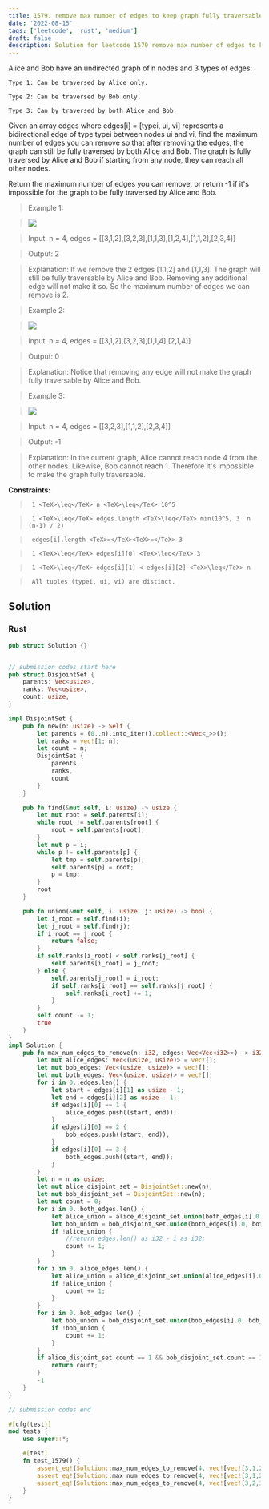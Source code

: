 ```yaml
---
title: 1579. remove max number of edges to keep graph fully traversable
date: '2022-08-15'
tags: ['leetcode', 'rust', 'medium']
draft: false
description: Solution for leetcode 1579 remove max number of edges to keep graph fully traversable
---
```


 

  Alice and Bob have an undirected graph of n nodes and 3 types of edges:

  

  	Type 1: Can be traversed by Alice only.

  	Type 2: Can be traversed by Bob only.

  	Type 3: Can by traversed by both Alice and Bob.

  

  Given an array edges where edges[i] <TeX>=</TeX> [typei, ui, vi] represents a bidirectional edge of type typei between nodes ui and vi, find the maximum number of edges you can remove so that after removing the edges, the graph can still be fully traversed by both Alice and Bob. The graph is fully traversed by Alice and Bob if starting from any node, they can reach all other nodes.

  Return the maximum number of edges you can remove, or return -1 if it's impossible for the graph to be fully traversed by Alice and Bob.

   

 >   Example 1:

 >   ![](https://assets.leetcode.com/uploads/2020/08/19/ex1.png)

  

 >   Input: n <TeX>=</TeX> 4, edges <TeX>=</TeX> [[3,1,2],[3,2,3],[1,1,3],[1,2,4],[1,1,2],[2,3,4]]

 >   Output: 2

 >   Explanation: If we remove the 2 edges [1,1,2] and [1,1,3]. The graph will still be fully traversable by Alice and Bob. Removing any additional edge will not make it so. So the maximum number of edges we can remove is 2.

  

 >   Example 2:

 >   ![](https://assets.leetcode.com/uploads/2020/08/19/ex2.png)

  

 >   Input: n <TeX>=</TeX> 4, edges <TeX>=</TeX> [[3,1,2],[3,2,3],[1,1,4],[2,1,4]]

 >   Output: 0

 >   Explanation: Notice that removing any edge will not make the graph fully traversable by Alice and Bob.

  

 >   Example 3:

 >   ![](https://assets.leetcode.com/uploads/2020/08/19/ex3.png)

  

 >   Input: n <TeX>=</TeX> 4, edges <TeX>=</TeX> [[3,2,3],[1,1,2],[2,3,4]]

 >   Output: -1

 >   Explanation: In the current graph, Alice cannot reach node 4 from the other nodes. Likewise, Bob cannot reach 1. Therefore it's impossible to make the graph fully traversable.

   

   

  **Constraints:**

  

 >   	1 <TeX>\leq</TeX> n <TeX>\leq</TeX> 10^5

 >   	1 <TeX>\leq</TeX> edges.length <TeX>\leq</TeX> min(10^5, 3  n  (n-1) / 2)

 >   	edges[i].length <TeX>=</TeX><TeX>=</TeX> 3

 >   	1 <TeX>\leq</TeX> edges[i][0] <TeX>\leq</TeX> 3

 >   	1 <TeX>\leq</TeX> edges[i][1] < edges[i][2] <TeX>\leq</TeX> n

 >   	All tuples (typei, ui, vi) are distinct.


## Solution
### Rust
```rust
pub struct Solution {}


// submission codes start here
pub struct DisjointSet {
    parents: Vec<usize>,
    ranks: Vec<usize>,
    count: usize,
}

impl DisjointSet {
    pub fn new(n: usize) -> Self {
        let parents = (0..n).into_iter().collect::<Vec<_>>();
        let ranks = vec![1; n];
        let count = n;
        DisjointSet {
            parents,
            ranks,
            count
        }
    }

    pub fn find(&mut self, i: usize) -> usize {
        let mut root = self.parents[i];
        while root != self.parents[root] {
            root = self.parents[root];
        }
        let mut p = i;
        while p != self.parents[p] {
            let tmp = self.parents[p];
            self.parents[p] = root;
            p = tmp;
        }
        root
    }

    pub fn union(&mut self, i: usize, j: usize) -> bool {
        let i_root = self.find(i);
        let j_root = self.find(j);
        if i_root == j_root {
            return false;
        }
        if self.ranks[i_root] < self.ranks[j_root] {
            self.parents[i_root] = j_root;
        } else {
            self.parents[j_root] = i_root;
            if self.ranks[i_root] == self.ranks[j_root] {
                self.ranks[i_root] += 1;
            }
        }
        self.count -= 1;
        true
    }
}
impl Solution {
    pub fn max_num_edges_to_remove(n: i32, edges: Vec<Vec<i32>>) -> i32 {
        let mut alice_edges: Vec<(usize, usize)> = vec![];
        let mut bob_edges: Vec<(usize, usize)> = vec![];
        let mut both_edges: Vec<(usize, usize)> = vec![];
        for i in 0..edges.len() {
            let start = edges[i][1] as usize - 1;
            let end = edges[i][2] as usize - 1;
            if edges[i][0] == 1 {
                alice_edges.push((start, end));
            }
            if edges[i][0] == 2 {
                bob_edges.push((start, end));
            }
            if edges[i][0] == 3 {
                both_edges.push((start, end));
            }
        }
        let n = n as usize;
        let mut alice_disjoint_set = DisjointSet::new(n);
        let mut bob_disjoint_set = DisjointSet::new(n);
        let mut count = 0;
        for i in 0..both_edges.len() {
            let alice_union = alice_disjoint_set.union(both_edges[i].0, both_edges[i].1);
            let bob_union = bob_disjoint_set.union(both_edges[i].0, both_edges[i].1);
            if !alice_union {
                //return edges.len() as i32 - i as i32;
                count += 1;
            }
        }
        for i in 0..alice_edges.len() {
            let alice_union = alice_disjoint_set.union(alice_edges[i].0, alice_edges[i].1);
            if !alice_union {
                count += 1;
            }
        }
        for i in 0..bob_edges.len() {
            let bob_union = bob_disjoint_set.union(bob_edges[i].0, bob_edges[i].1);
            if !bob_union {
                count += 1;
            }
        }
        if alice_disjoint_set.count == 1 && bob_disjoint_set.count == 1 {
            return count;
        }
        -1
    }
}

// submission codes end

#[cfg(test)]
mod tests {
    use super::*;

    #[test]
    fn test_1579() {
        assert_eq!(Solution::max_num_edges_to_remove(4, vec![vec![3,1,2],vec![3,2,3],vec![1,1,3],vec![1,2,4],vec![1,1,2],vec![2,3,4]]), 2);
        assert_eq!(Solution::max_num_edges_to_remove(4, vec![vec![3,1,2],vec![3,2,3],vec![1,1,4],vec![2,1,4]]), 0);
        assert_eq!(Solution::max_num_edges_to_remove(4, vec![vec![3,2,3],vec![1,1,2],vec![2,3,4]]), -1);
    }
}

```
